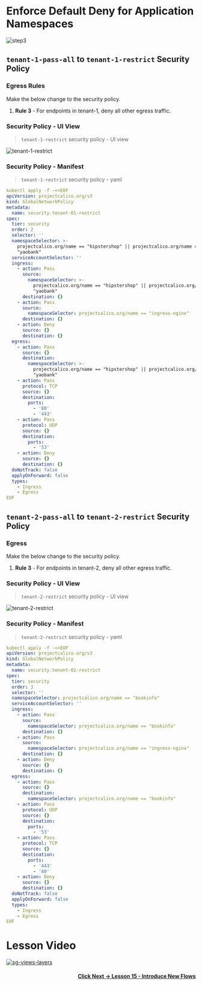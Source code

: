 # Enforce Default Deny for Application Namespaces

![step3](images/step6.png)

## `tenant-1-pass-all` to `tenant-1-restrict` Security Policy


### Egress Rules

Make the below change to the security policy. 

01. **Rule 3** - For endpoints in tenant-1, deny all other egress traffic.

### Security Policy - UI View
> `tenant-1-restrict` security policy - UI view

![tenant-1-restrict](images/quickstart-self-service-tenant-1-restrict.png)

### Security Policy - Manifest
> `tenant-1-restrict` security policy - yaml

```yaml
kubectl apply -f -<<EOF
apiVersion: projectcalico.org/v3
kind: GlobalNetworkPolicy
metadata:
  name: security.tenant-01-restrict
spec:
  tier: security
  order: 2
  selector: ''
  namespaceSelector: >-
    projectcalico.org/name == "hipstershop" || projectcalico.org/name ==
    "yaobank"
  serviceAccountSelector: ''
  ingress:
    - action: Pass
      source:
        namespaceSelector: >-
          projectcalico.org/name == "hipstershop" || projectcalico.org/name ==
          "yaobank"
      destination: {}
    - action: Pass
      source:
        namespaceSelector: projectcalico.org/name == "ingress-nginx"
      destination: {}
    - action: Deny
      source: {}
      destination: {}
  egress:
    - action: Pass
      source: {}
      destination:
        namespaceSelector: >-
          projectcalico.org/name == "hipstershop" || projectcalico.org/name ==
          "yaobank"
    - action: Pass
      protocol: TCP
      source: {}
      destination:
        ports:
          - '80'
          - '443'
    - action: Pass
      protocol: UDP
      source: {}
      destination:
        ports:
          - '53'
    - action: Deny
      source: {}
      destination: {}
  doNotTrack: false
  applyOnForward: false
  types:
    - Ingress
    - Egress
EOF

```

## `tenant-2-pass-all` to `tenant-2-restrict` Security Policy

### Egress

Make the below change to the security policy. 

01. **Rule 3** - For endpoints in tenant-2, deny all other egress traffic.

### Security Policy - UI View
> `tenant-2-restrict` security policy - UI view

![tenant-2-restrict](images/quickstart-self-service-tenant-2-restrict.png)

### Security Policy - Manifest

> `tenant-2-restrict` security policy - yaml

```yaml
kubectl apply -f -<<EOF
apiVersion: projectcalico.org/v3
kind: GlobalNetworkPolicy
metadata:
  name: security.tenant-02-restrict
spec:
  tier: security
  order: 3
  selector: ''
  namespaceSelector: projectcalico.org/name == "bookinfo"
  serviceAccountSelector: ''
  ingress:
    - action: Pass
      source:
        namespaceSelector: projectcalico.org/name == "bookinfo"
      destination: {}
    - action: Pass
      source:
        namespaceSelector: projectcalico.org/name == "ingress-nginx"
      destination: {}
    - action: Deny
      source: {}
      destination: {}
  egress:
    - action: Pass
      source: {}
      destination:
        namespaceSelector: projectcalico.org/name == "bookinfo"
    - action: Pass
      protocol: UDP
      source: {}
      destination:
        ports:
          - '53'
    - action: Pass
      protocol: TCP
      source: {}
      destination:
        ports:
          - '443'
          - '80'
    - action: Deny
      source: {}
      destination: {}
  doNotTrack: false
  applyOnForward: false
  types:
    - Ingress
    - Egress
EOF

```

# Lesson Video

[![sg-views-layers](images/vedd.png)](https://tigera.wistia.com/medias/nyvmnpsbu1)

#### <div align="right">  [Click Next -> Lesson 15 - Introduce New Flows](https://github.com/Pooriya-a/quickstart-self-service/blob/main/modules/29.new-flows.md) </div>
